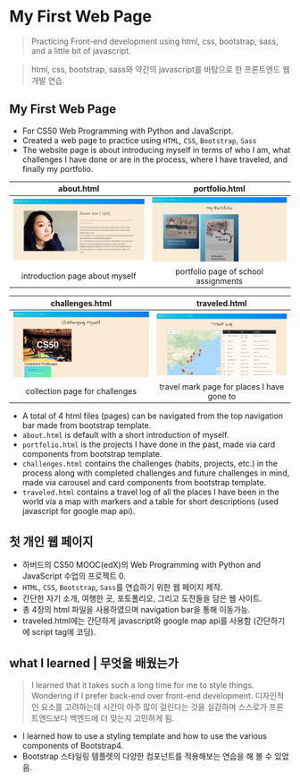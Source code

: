 # My First Web Page
> Practicing Front-end development using html, css, bootstrap, sass, and a little bit of javascript.

> html, css, bootstrap, sass와 약간의 javascript를 바탕으로 한 프론트엔드 웹 개발 연습.

## My First Web Page
- For CS50 Web Programming with Python and JavaScript.
- Created a web page to practice using `HTML`, `CSS`, `Bootstrap`, `Sass`
- The website page is about introducing myself in terms of who I am, what challenges I have done or are in the process, where I have traveled, and finally my portfolio.

| about.html | portfolio.html |
:-------------------------:|:-------------------------:
<img src="screenshots/about.PNG" width="400"> | <img src="screenshots/portfolio.PNG" width="400">
| introduction page about myself | portfolio page of school assignments |

| challenges.html | traveled.html |
:-------------------------:|:-------------------------:
<img src="screenshots/chal.PNG" width="400"> | <img src="screenshots/traveled.PNG" width="400">
| collection page for challenges | travel mark page for places I have gone to |

- A total of 4 html files (pages) can be navigated from the top navigation bar made from bootstrap template.
- `about.html` is default with a short introduction of myself.
- `portfolio.html` is the projects I have done in the past, made via card components from bootstrap template.
- `challenges.html` contains the challenges (habits, projects, etc.) in the process along with completed challenges and future challenges in mind, made via carousel and card components from bootstrap template.
- `traveled.html` contains a travel log of all the places I have been in the world via a map with markers and a table for short descriptions (used javascript for google map api).

## 첫 개인 웹 페이지
- 하버드의 CS50 MOOC(edX)의 Web Programming with Python and JavaScript 수업의 프로젝트 0.
- `HTML`, `CSS`, `Bootstrap`, `Sass`를 연습하기 위한 웹 페이지 제작.
- 간단한 자기 소개, 여행한 곳, 포토폴리오, 그리고 도전들을 담은 웹 사이트.
- 총 4장의 html 파일을 사용하였으며 navigation bar을 통해 이동가능.
- traveled.html에는 간단하게 javascript와 google map api를 사용함 (간단하기에 script tag에 코딩).

## what I learned | 무엇을 배웠는가
> I learned that it takes such a long time for me to style things. Wondering if I prefer back-end over front-end development.
> 디자인적인 요소를 고려하는데 시간이 아주 많이 걸린다는 것을 실감하며 스스로가 프론트엔드보다 백엔드에 더 맞는지 고민하게 됨.
- I learned how to use a styling template and how to use the various components of Bootstrap4.
- Bootstrap 스타일링 템플렛의 다양한 컴포넌트를 적용해보는 연습을 해 볼 수 있었음.
